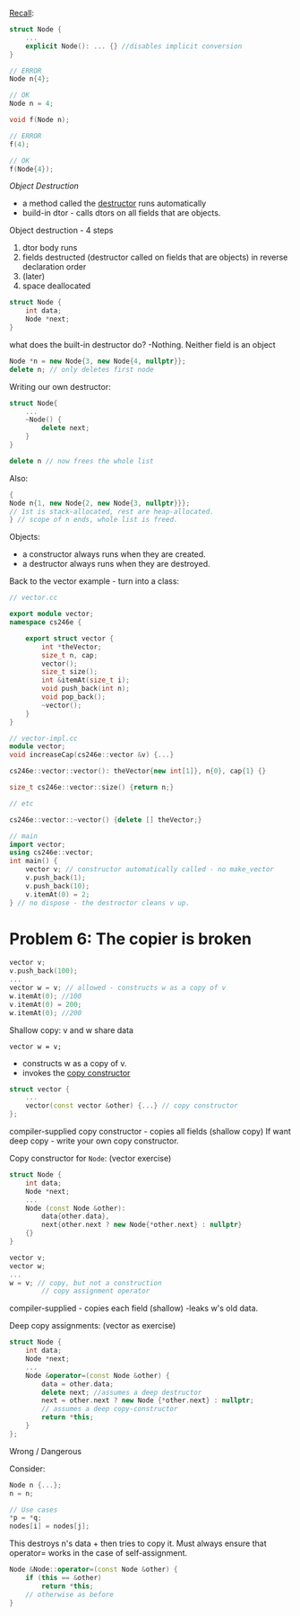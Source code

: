 
<u>Recall</u>:
```c++
struct Node {
	...
	explicit Node(): ... {} //disables implicit conversion
}

// ERROR
Node n{4};

// OK
Node n = 4;

void f(Node n);

// ERROR
f(4);

// OK
f(Node{4});
```


*Object Destruction*
- a method called the <u>destructor</u> runs automatically
- build-in dtor - calls dtors on all fields that are objects.

Object destruction - 4 steps
1. dtor body runs
2. fields destructed (destructor called on fields that are objects) in reverse declaration order
3. (later)
4. space deallocated

```c++
struct Node {
	int data;
	Node *next;
}
```
what does the built-in destructor do?
-Nothing. Neither field is an object
```c++
Node *n = new Node{3, new Node{4, nullptr}};
delete n; // only deletes first node
```

Writing our own destructor:
```c++
struct Node{
	...
	~Node() {
		delete next;
	}
}

delete n // now frees the whole list
```

Also:
```c++
{
Node n{1, new Node{2, new Node{3, nullptr}}};
// 1st is stack-allocated, rest are heap-allocated.
} // scope of n ends, whole list is freed.

```

Objects:
- a constructor always runs when they are created.
- a destructor always runs when they are destroyed.


Back to the vector example - turn into a class:
```c++
// vector.cc

export module vector;
namespace cs246e {

	export struct vector {
		int *theVector;
		size_t n, cap;
		vector();
		size_t size();
		int &itemAt(size_t i);
		void push_back(int n);
		void pop_back();
		~vector();
	}
}
```

```c++
// vector-impl.cc
module vector;
void increaseCap(cs246e::vector &v) {...}

cs246e::vector::vector(): theVector{new int[1]}, n{0}, cap{1} {}

size_t cs246e::vector::size() {return n;}

// etc

cs246e::vector::~vector() {delete [] theVector;}
```

```c++
// main
import vector;
using cs246e::vector;
int main() {
	vector v; // constructor automatically called - no make_vector
	v.push_back(1);
	v.push_back(10);
	v.itemAt(0) = 2;
} // no dispose - the destroctor cleans v up.
```


# Problem 6: The copier is broken
```c++
vector v;
v.push_back(100);
...
vector w = v; // allowed - constructs w as a copy of v
w.itemAt(0); //100
v.itemAt(0) = 200;
w.itemAt(0); //200
```
Shallow copy: v and w share data

`vector w = v;` 
- constructs w as a copy of v.
- invokes the <u>copy constructor</u>

```c++
struct vector {
	...
	vector(const vector &other) {...} // copy constructor
};
```
compiler-supplied copy constructor - copies all fields (shallow copy)
If want deep copy - write your own copy constructor.

Copy constructor for `Node`: (vector exercise)
```c++
struct Node {
	int data;
	Node *next;
	...
	Node (const Node &other): 
		data{other.data}, 
		next{other.next ? new Node{*other.next} : nullptr}
	{}
}
```


```c++
vector v;
vector w;
...
w = v; // copy, but not a construction
		// copy assignment operator
```
compiler-supplied - copies each field (shallow)
				-leaks w's old data.

Deep copy assignments: (vector as exercise)
```c++
struct Node {
	int data;
	Node *next;
	...
	Node &operator=(const Node &other) {
		data = other.data;
		delete next; //assumes a deep destructor
		next = other.next ? new Node {*other.next} : nullptr;
		// assumes a deep copy-constructor
		return *this;
	}
};
```

Wrong / Dangerous

Consider:
```c++
Node n {...};
n = n;

// Use cases
*p = *q;
nodes[i] = nodes[j];
```
This destroys n's data + then tries to copy it.
Must always ensure that operator= works in the case of self-assignment.

```c++
Node &Node::operator=(const Node &other) {
	if (this == &other)
		return *this;
	// otherwise as before
}
```


